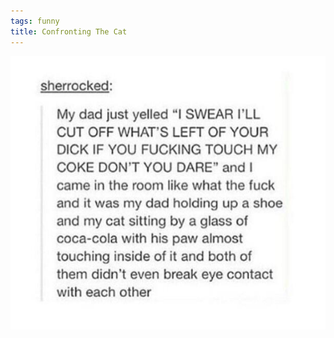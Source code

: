```yaml
---
tags: funny
title: Confronting The Cat
---
```


![catglass.jpg](https://raw.githubusercontent.com/muneer78/muneer78.github.io/master/images/catglass.jpg)
